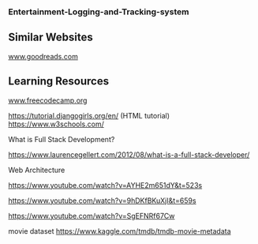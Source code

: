 ### Entertainment-Logging-and-Tracking-system

## Similar Websites
www.goodreads.com

## Learning Resources
www.freecodecamp.org

https://tutorial.djangogirls.org/en/
(HTML tutorial)
https://www.w3schools.com/

What is Full Stack Development?

https://www.laurencegellert.com/2012/08/what-is-a-full-stack-developer/

Web Architecture

https://www.youtube.com/watch?v=AYHE2m651dY&t=523s

https://www.youtube.com/watch?v=9hDKfBKuXjI&t=659s

https://www.youtube.com/watch?v=SgEFNRf67Cw

 movie dataset
 https://www.kaggle.com/tmdb/tmdb-movie-metadata
